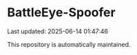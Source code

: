 # BattleEye-Spoofer

Last updated: 2025-06-14 01:47:46

This repository is automatically maintained.
